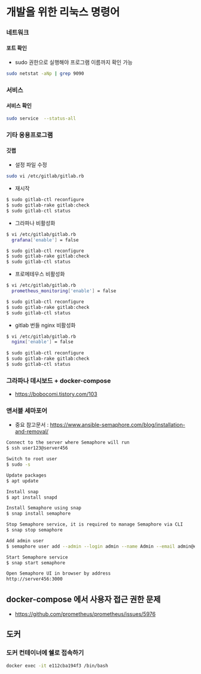 # 개발을 위한 리눅스 명령어

### 네트워크

#### 포트 확인

- sudo 권한으로 실행해야 프로그램 이름까지 확인 가능

```bash
sudo netstat -aNp | grep 9090
```

### 서비스

#### 서비스 확인

```bash
sudo service  --status-all
```

### 기타 응용프로그램

#### 깃랩

- 설정 파일 수정

```bash
sudo vi /etc/gitlab/gitlab.rb
```
- 재시작

```bash
$ sudo gitlab-ctl reconfigure
$ sudo gitlab-rake gitlab:check
$ sudo gitlab-ctl status
```

- 그라파나 비활성화

```bash
$ vi /etc/gitlab/gitlab.rb
  grafana['enable'] = false

$ sudo gitlab-ctl reconfigure
$ sudo gitlab-rake gitlab:check
$ sudo gitlab-ctl status
```


- 프로메테우스 비활성화

```bash
$ vi /etc/gitlab/gitlab.rb
  prometheus_monitoring['enable'] = false

$ sudo gitlab-ctl reconfigure
$ sudo gitlab-rake gitlab:check
$ sudo gitlab-ctl status
```

- gitlab 번들 nginx 비활성화

```bash
$ vi /etc/gitlab/gitlab.rb
  nginx['enable'] = false
  
$ sudo gitlab-ctl reconfigure
$ sudo gitlab-rake gitlab:check
$ sudo gitlab-ctl status

```
### 그라파나 데시보드 + docker-compose

- https://bobocomi.tistory.com/103

### 앤서블 세마포어

- 중요 참고문서 : https://www.ansible-semaphore.com/blog/installation-and-removal/


```bash
Connect to the server where Semaphore will run
$ ssh user123@server456

Switch to root user
$ sudo -s

Update packages
$ apt update

Install snap
$ apt install snapd

Install Semaphore using snap
$ snap install semaphore

Stop Semaphore service, it is required to manage Semaphore via CLI
$ snap stop semaphore

Add admin user
$ semaphore user add --admin --login admin --name Admin --email admin@example.com --password 123456

Start Semaphore service
$ snap start semaphore

Open Semaphore UI in browser by address 
http://server456:3000

```


## docker-compose 에서 사용자 접근 권한 문제

- https://github.com/prometheus/prometheus/issues/5976

## 도커

### 도커 컨테이너에 쉘로 접속하기

```bash
docker exec -it e112cba194f3 /bin/bash
```